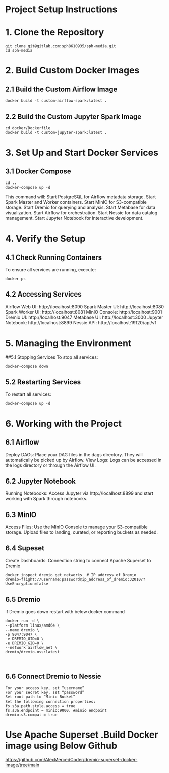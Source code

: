 # Project Setup Instructions

# 1. Clone the Repository
```
git clone git@gitlab.com:sph8610935/sph-media.git
cd sph-media
```

# 2. Build Custom Docker Images
## 2.1 Build the Custom Airflow Image

```
docker build -t custom-airflow-spark:latest .

```

## 2.2 Build the Custom Jupyter Spark Image

```
cd docker/Dockerfile
docker build -t custom-jupyter-spark:latest .

```

# 3. Set Up and Start Docker Services
## 3.1 Docker Compose

```
cd ..
docker-compose up -d

```

This command will:
Start PostgreSQL for Airflow metadata storage.
Start Spark Master and Worker containers.
Start MinIO for S3-compatible storage.
Start Dremio for querying and analysis.
Start Metabase for data visualization.
Start Airflow for orchestration.
Start Nessie for data catalog management.
Start Jupyter Notebook for interactive development.

# 4. Verify the Setup
## 4.1 Check Running Containers
To ensure all services are running, execute:

```
docker ps
```

## 4.2 Accessing Services

Airflow Web UI: http://localhost:8090
Spark Master UI: http://localhost:8080
Spark Worker UI: http://localhost:8081
MinIO Console: http://localhost:9001
Dremio UI: http://localhost:9047
Metabase UI: http://localhost:3000
Jupyter Notebook: http://localhost:8899
Nessie API: http://localhost:19120/api/v1

# 5. Managing the Environment
##5.1 Stopping Services
To stop all services:
```
docker-compose down

```
## 5.2 Restarting Services
To restart all services:
```
docker-compose up -d

```

# 6. Working with the Project
## 6.1 Airflow
Deploy DAGs: Place your DAG files in the dags directory. They will automatically be picked up by Airflow.
View Logs: Logs can be accessed in the logs directory or through the Airflow UI.
## 6.2 Jupyter Notebook
Running Notebooks: Access Jupyter via http://localhost:8899 and start working with Spark through notebooks.
## 6.3 MinIO
Access Files: Use the MinIO Console to manage your S3-compatible storage. Upload files to landing, curated, or reporting buckets as needed.
## 6.4 Supeset
Create Dashboards: Connection string to connect Apache Superset to Dremio
 ``` 
 docker inspect dremio get networks  # IP address of Dremio
 dremio+flight://username:password@ip_address_of_dremio:32010/?UseEncryption=false

 ```
## 6.5 Dremio

 if Dremio goes down restart with below docker command 

  ``` 
  docker run -d \
  --platform linux/amd64 \
  --name dremio \
  -p 9047:9047 \
  -e DREMIO_UID=0 \
  -e DREMIO_GID=0 \
  --network airflow_net \
  dremio/dremio-oss:latest
  


   ``` 
## 6.6 Connect Dremio to Nessie


  ``` 
For your access key, set “username”
For your secret key, set “password”
Set root path to “Minio Bucket” 
Set the following connection properties:
fs.s3a.path.style.access = true
fs.s3a.endpoint = minio:9000. #minio endpoint
dremio.s3.compat = true

  ``` 

# Use Apache Superset .Build Docker image using Below Github

   https://github.com/AlexMercedCoder/dremio-superset-docker-image/tree/main


